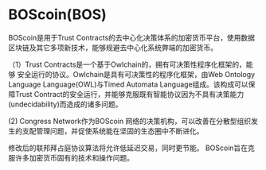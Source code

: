 # BOScoin(BOS)

BOScoin是用于Trust Contracts的去中心化决策体系的加密货币平台，使用数据区块链及其它多项新技术，能够规避去中心化系统弊端的加密货币。

（1）Trust Contracts是一个基于Owlchain的，拥有可决策性程序化框架的，能够 安全运行的协议。Owlchain是具有可决策性的程序化框架，由Web Ontology Language Language(OWL)与Timed Automata Language组成。该构成可以保障Trust Contract的安全运行，并能够克服既有智能协议因为不具有决策能力(undecidability)而造成的诸多问题。

 (2) Congress Network作为BOScoin 网络的决策机构，可以改善在分散型组织发生的支配管理问题，并促使系统能在坚固的生态圈中不断进化。

‎修改后的联邦拜占庭协议算法将允许‎‎低延迟交易，同时更节能。‎
‎BOScoin旨在克服许多‎‎加密货币固有的技术和操作问题。‎
